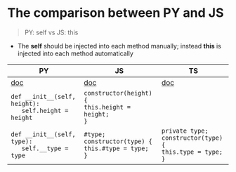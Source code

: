 # The comparison between PY and JS
> PY: self vs JS: this
- The **self** should be injected into each method manually; instead **this** is injected into each method automatically

| PY | JS | TS
|---|---|---
| [doc](https://docs.python.org/3/tutorial/classes.html) | [doc](https://developer.mozilla.org/en-US/docs/Web/JavaScript/Reference/Classes) | [doc](https://www.typescriptlang.org/docs/handbook/2/classes.html)
| ```def __init__(self, height):```<br>```   self.height = height``` |  ```constructor(height) {``` <br> ```this.height = height;``` <br> ```}``` |
| ```def __init__(self, type):```<br>```   self.__type = type``` | ```#type;```<br>```constructor(type) {``` <br> ```this.#type = type;``` <br> ```}``` | ```private type;```<br>```constructor(type) {``` <br> ```this.type = type;``` <br> ```}``` 
